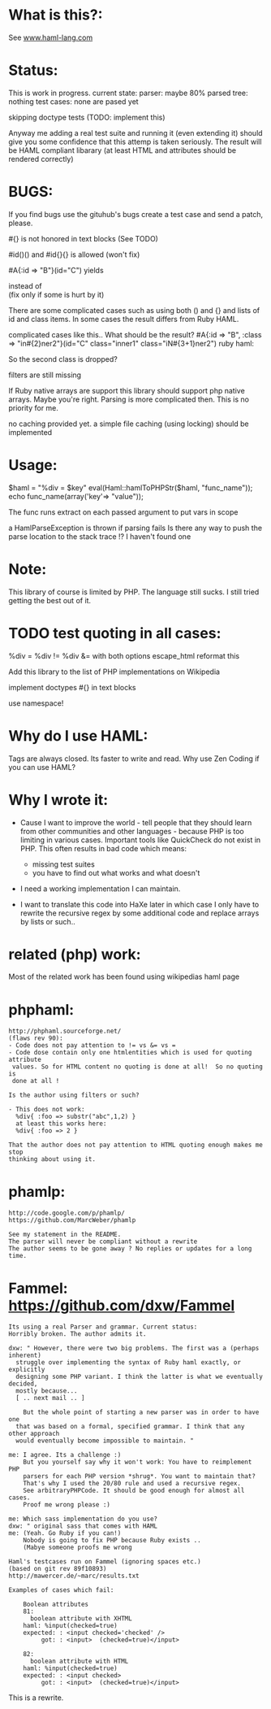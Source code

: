 What is this?:
=============
See www.haml-lang.com

Status:
=======

  This is work in progress. current state:
  parser: maybe 80%
  parsed tree: nothing
  test cases: none are pased yet

  skipping doctype tests (TODO: implement this)

  Anyway me adding a real test suite and running it (even extending it)
  should give you some confidence that this attemp is taken seriously.
  The result will be HAML compliant libarary
  (at least HTML and attributes should be rendered correctly)

BUGS:
=====

  If you find bugs use the gituhub's bugs create a test case and send a patch,
  please.

  #{} is not honored in text blocks (See TODO)

  #id()() and #id{}{} is allowed (won't fix)

  #A{:id => "B"}(id="C") yields <div id="A_B_C"> instead of <div id="A_C_B"> (fix only if some is hurt by it)

  There are some complicated cases such as using both () and {} and lists of id
  and class items. In some cases the result differs from Ruby HAML.

  complicated cases like this.. What should be the result?
  #A{:id => "B", :class => "in#{2}ner2"}(id="C" class="inner1" class="iN#{3+1}ner2")
  ruby haml: <div class='in2ner2' id='A_C_B'></div>
  So the second class is dropped?

  filters are still missing

  If Ruby native arrays are support this library should support php native
  arrays. Maybe you're right. Parsing is more complicated then. This is no
  priority for me.

  no caching provided yet. a simple file caching (using locking) should be
  implemented

Usage:
======
  $haml = "%div = $key"
  eval(Haml::hamlToPHPStr($haml, "func_name"));
  echo func_name(array('key'=> "value"));

  The func runs extract on each passed argument to put vars in scope

  a HamlParseException is thrown if parsing fails
  Is there any way to push the parse location to the stack trace !?
  I haven't found one

Note:
=====
  This library of course is limited by PHP. The language still sucks.
  I still tried getting the best out of it.

TODO test quoting in all cases:
===============================
  %div = 
  %div != 
  %div &= 
  with both options escape_html
  reformat this

  Add this library to the list of PHP implementations on Wikipedia

  implement doctypes
  #{} in text blocks

  use namespace!

Why do I use HAML:
==================
  Tags are always closed. Its faster to write and read.
  Why use Zen Coding if you can use HAML?


Why I wrote it:
===============

  - Cause I want to improve the world - tell people that they should learn from
    other communities and other languages - because PHP is too limiting in
    various cases. Important tools like QuickCheck do not exist in PHP.
    This often results in bad code which means:
    * missing test suites
    * you have to find out what works and what doesn't

  - I need a working implementation I can maintain.

  - I want to translate this code into HaXe later in which case I only
    have to rewrite the recursive regex by some additional code and replace
    arrays by lists or such..

related (php) work:
===================
Most of the related work has been found using wikipedias haml page

  phphaml:
  ========
    http://phphaml.sourceforge.net/
    (flaws rev 90):
    - Code does not pay attention to != vs &= vs =
    - Code dose contain only one htmlentities which is used for quoting attribute
     values. So for HTML content no quoting is done at all!  So no quoting is
     done at all !

    Is the author using filters or such?

    - This does not work:
      %div{ :foo => substr("abc",1,2) }
      at least this works here:
      %div{ :foo => 2 }

    That the author does not pay attention to HTML quoting enough makes me stop
    thinking about using it.

  phamlp:
  =======
    http://code.google.com/p/phamlp/
    https://github.com/MarcWeber/phamlp
    
    See my statement in the README.
    The parser will never be compliant without a rewrite
    The author seems to be gone away ? No replies or updates for a long time.

  Fammel: https://github.com/dxw/Fammel
  =====================================
    Its using a real Parser and grammar. Current status:
    Horribly broken. The author admits it.

    dxw: " However, there were two big problems. The first was a (perhaps inherent)
      struggle over implementing the syntax of Ruby haml exactly, or explicitly
      designing some PHP variant. I think the latter is what we eventually decided,
      mostly because... 
      [ .. next mail .. ]
        
        But the whole point of starting a new parser was in order to have one
      that was based on a formal, specified grammar. I think that any other approach
      would eventually become impossible to maintain. "

    me: I agree. Its a challenge :)
        But you yourself say why it won't work: You have to reimplement PHP
        parsers for each PHP version *shrug*. You want to maintain that?
        That's why I used the 20/80 rule and used a recursive regex.
        See arbitraryPHPCode. It should be good enough for almost all cases.
        Proof me wrong please :)

    me: Which sass implementation do you use?
    dxw: " original sass that comes with HAML
    me: (Yeah. Go Ruby if you can!)
        Nobody is going to fix PHP because Ruby exists ..
        (Mabye someone proofs me wrong

    Haml's testcases run on Fammel (ignoring spaces etc.)
    (based on git rev 89f10893)
    http://mawercer.de/~marc/results.txt

    Examples of cases which fail:

        Boolean attributes
        81:
          boolean attribute with XHTML
        haml: %input(checked=true)
        expected: : <input checked='checked' />
             got: : <input>  (checked=true)</input>

        82:
          boolean attribute with HTML
        haml: %input(checked=true)
        expected: : <input checked>
             got: : <input>  (checked=true)</input>

  This is a rewrite.
